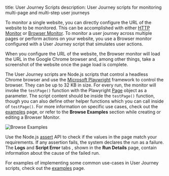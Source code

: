 title: User Journey Scripts
description: User Journey scripts for monitoring multi-page and multi-step user journeys


To monitor a single website, you can directly configure the URL of the website to be monitored. This can be accomplished with either [HTTP Monitor](/docs/synthetics/http-monitor) or [Browser Monitor](/docs/synthetics/browser-monitor/). To monitor a user journey across multiple pages or perform actions on your website, you use a Browser monitor configured with a User Journey script that simulates user actions.

When you configure the URL of the website, the Browser monitor will load the URL in the Google Chrome browser and, among other things, take a screenshot of the website once the page load is complete.

The User Journey scripts are Node.js scripts that control a headless Chrome browser and use the [Microsoft Playwright](https://github.com/microsoft/playwright) framework to control the browser. They can be up to 32 KB in size.  For every run, the monitor will invoke the `testPage()` function with the Plawyright [Page](https://playwright.dev/docs/api/class-page) object as a parameter. The script content should be inside the `testPage()` function, though you can also define other helper functions which you can call inside of `testPage()`. For more information on specific use cases, check out the [examples](/docs/synthetics/user-journey-scripts/examples) page, or refer to the **Browse Examples** section while creating or editing a Browser Monitor.

![Browse Examples](/docs/images/synthetics/browse-ujs-examples.png)

Use the Node.js [assert](https://nodejs.org/api/assert.html) API to check if the values in the page match your requirements. If any assertion fails, the system declares the run as a failure. The **Logs** and **Script Error** tabs , shown in the **Run Details** page, contain information about the cause of the failed run.

For examples of implementing some common use-cases in User Journey scripts, check out the [examples](/docs/synthetics/user-journey-scripts/examples) page.